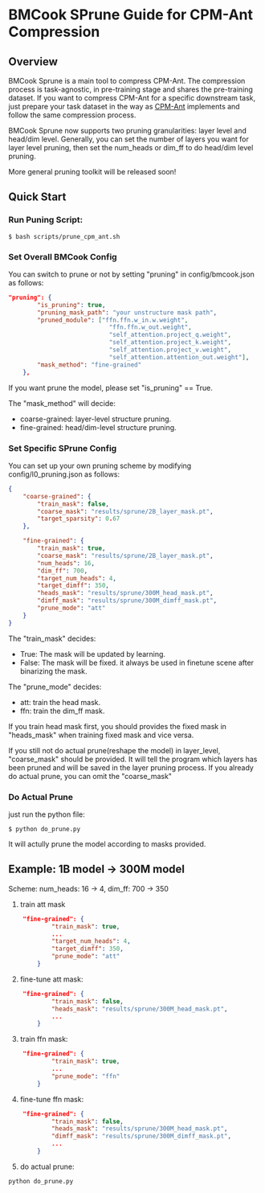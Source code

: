 # BMCook SPrune Guide for CPM-Ant Compression
## Overview
BMCook Sprune is a main tool to compress CPM-Ant. The compression process is task-agnostic, in pre-training stage and shares the pre-training dataset. If you want to compress CPM-Ant for a specific downstream task, just prepare your task dataset in the way as [CPM-Ant](https://github.com/OpenBMB/CPM-Live/tree/master/cpm-live#4-feed-your-data) implements and follow the same compression process.

BMCook Sprune now supports two pruning granularities: layer level and head/dim level. Generally, you can set the number of layers you want for layer level pruning, then set the num_heads or dim_ff to do head/dim level pruning.

More general pruning toolkit will be released soon!


## Quick Start
### Run Puning Script:
```shell
$ bash scripts/prune_cpm_ant.sh
```

### Set Overall BMCook Config
You can switch to prune or not by setting "pruning" in config/bmcook.json as follows:
```json
"pruning": {
        "is_pruning": true,
        "pruning_mask_path": "your unstructure mask path",
        "pruned_module": ["ffn.ffn.w_in.w.weight", 
                            "ffn.ffn.w_out.weight", 
                            "self_attention.project_q.weight",
                            "self_attention.project_k.weight", 
                            "self_attention.project_v.weight", 
                            "self_attention.attention_out.weight"],
        "mask_method": "fine-grained"
    },
```
If you want prune the model, please set "is_pruning" == True.

The "mask_method" will decide:

- coarse-grained: layer-level structure pruning.
- fine-grained: head/dim-level structure pruning.

### Set Specific SPrune Config
You can set up your own pruning scheme by modifying config/l0_pruning.json as follows:
```json
{
    "coarse-grained": {
        "train_mask": false,
        "coarse_mask": "results/sprune/2B_layer_mask.pt",
        "target_sparsity": 0.67
    },

    "fine-grained": {
        "train_mask": true,
        "coarse_mask": "results/sprune/2B_layer_mask.pt",
        "num_heads": 16,
        "dim_ff": 700,
        "target_num_heads": 4,
        "target_dimff": 350,
        "heads_mask": "results/sprune/300M_head_mask.pt",
        "dimff_mask": "results/sprune/300M_dimff_mask.pt",
        "prune_mode": "att"
    }
}
```
The "train_mask" decides:
- True: The mask will be updated by learning.
- False: The mask will be fixed. it always be used in finetune scene after binarizing the mask.

The "prune_mode" decides:
- att: train the head mask.
- ffn: train the dim_ff mask. 

If you train head mask first, you should provides the fixed mask in "heads_mask" when training fixed mask and vice versa. 

If you still not do actual prune(reshape the model) in layer_level, "coarse_mask" should be provided. It will tell the program which layers has been pruned and will be saved in the layer pruning process. If you already do actual prune, you can omit the "coarse_mask"

### Do Actual Prune
just run the python file:
```shell
$ python do_prune.py
```

It will actully prune the model according to masks provided.


## Example: 1B model -> 300M model
Scheme: num_heads: 16 -> 4, dim_ff: 700 -> 350
1. train att mask
```json
    "fine-grained": {
            "train_mask": true,
            ...
            "target_num_heads": 4,
            "target_dimff": 350,
            "prune_mode": "att"
        }
```
2. fine-tune att mask:
```json
    "fine-grained": {
            "train_mask": false,
            "heads_mask": "results/sprune/300M_head_mask.pt",
            ...
        }
```
3. train ffn mask:
```json
    "fine-grained": {
            "train_mask": true,
            ...
            "prune_mode": "ffn"
        }
```
4. fine-tune ffn mask:
```json
    "fine-grained": {
            "train_mask": false,
            "heads_mask": "results/sprune/300M_head_mask.pt",
            "dimff_mask": "results/sprune/300M_dimff_mask.pt",
            ...
        }
```
5. do actual prune:
```shell
python do_prune.py
```
